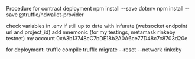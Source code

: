 Procedure for contract deployment
npm install --save dotenv
npm install --save @truffle/hdwallet-provider

check variables in .env if still up to date with infurate (websocket endpoint url and project_id)
add mnemonic (for my testings, metamask rinkeby testnet) my account 0xA3b13748cC7bDE18b2A0A6ce77D48c7c8703d20e

for deployment:
truffle compile
truffle migrate --reset --network rinkeby 